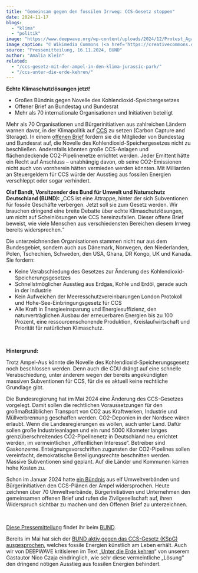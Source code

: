 ```yaml
---
title: "Gemeinsam gegen den fossilen Irrweg: CCS-Gesetz stoppen"
date: 2024-11-17
blogs: 
  - "klima"
  - "politik"
image: "https://www.deepwave.org/wp-content/uploads/2024/12/Protest_Against_Carbon_Capture_and_Storage_CCS_Wikimedia_Commons.jpg"
image_caption: "© Wikimedia Commons (<a href='https://creativecommons.org/licenses/by/2.0/deed.en'>Creative Commons Attribution 2.0</a>)"
source: "Pressemitteilung, 16.11.2024, BUND"
author: "Amalia Klein"
related: 
  - "/ccs-gesetz-mit-der-ampel-in-den-klima-jurassic-park/"
  - "/ccs-unter-die-erde-kehren/"
---
```


**Echte Klimaschutzlösungen jetzt!**

- Großes Bündnis gegen Novelle des Kohlendioxid-Speichergesetzes
- Offener Brief an Bundestag und Bundesrat
- Mehr als 70 internationale Organisationen und Initiativen beteiligt

Mehr als 70 Organisationen und Bürgerinitiativen aus zahlreichen Ländern warnen davor, in der Klimapolitik auf [CCS](https://www.bund.net/klimawandel/ccs/) zu setzen (Carbon Capture and Storage). In einem [offenen Brief](https://cloud.bund.net/index.php/s/ALy7tBLw25QCJec) fordern sie die Mitglieder von Bundestag und Bundesrat auf, die Novelle des Kohlendioxid-Speichergesetzes nicht zu beschließen. Andernfalls könnten große CCS-Anlagen und flächendeckende CO2-Pipelinenetze errichtet werden. Jeder Emittent hätte ein Recht auf Anschluss – unabhängig davon, ob seine CO2-Emissionen nicht auch von vornherein hätten vermieden werden könnten. Mit Milliarden an Steuergeldern für CCS würde der Ausstieg aus fossilen Energien verschleppt oder sogar verhindert.

**Olaf Bandt, Vorsitzender des Bund für Umwelt und Naturschutz Deutschland (BUND):** „CCS ist eine Attrappe, hinter der sich Subventionen für fossile Geschäfte verbergen. Jetzt soll sie zum Gesetz werden. Wir brauchen dringend eine breite Debatte über echte Klimaschutzlösungen, um nicht auf Scheinlösungen wie CCS hereinzufallen. Dieser offene Brief beweist, wie viele Menschen aus verschiedensten Bereichen diesem Irrweg bereits widersprechen.“

Die unterzeichnenden Organisationen stammen nicht nur aus dem Bundesgebiet, sondern auch aus Dänemark, Norwegen, den Niederlanden, Polen, Tschechien, Schweden, den USA, Ghana, DR Kongo, UK und Kanada. Sie fordern:

- Keine Verabschiedung des Gesetzes zur Änderung des Kohlendioxid-Speicherungsgesetzes
- Schnellstmöglicher Ausstieg aus Erdgas, Kohle und Erdöl, gerade auch in der Industrie
- Kein Aufweichen der Meeresschutzvereinbarungen London Protokoll und Hohe-See-Einbringungsgesetz für CCS
- Alle Kraft in Energieeinsparung und Energiesuffizienz, den naturverträglichen Ausbau der erneuerbaren Energien bis zu 100 Prozent, eine ressourcenschonende Produktion, Kreislaufwirtschaft und Priorität für natürlichen Klimaschutz.

 

**Hintergrund:**

Trotz Ampel-Aus könnte die Novelle des Kohlendioxid-Speicherungsgesetz noch beschlossen werden. Denn auch die CDU drängt auf eine schnelle Verabschiedung, unter anderem wegen der bereits angekündigten massiven Subventionen für CCS, für die es aktuell keine rechtliche Grundlage gibt.

Die Bundesregierung hat im Mai 2024 eine Änderung des CCS-Gesetzes vorgelegt. Damit sollen die rechtlichen Voraussetzungen für den großmaßstäblichen Transport von CO2 aus Kraftwerken, Industrie und Müllverbrennung geschaffen werden. CO2-Deponien in der Nordsee wären erlaubt. Wenn die Landesregierungen es wollen, auch unter Land. Dafür sollen große Industrieanlagen und ein rund 5000 Kilometer langes grenzüberschreitendes CO2-Pipelinenetz in Deutschland neu errichtet werden, im vermeintlichen „öffentlichen Interesse“. Betreiber sind Gaskonzerne. Enteignungsvorschriften zugunsten der CO2-Pipelines sollen vereinfacht, demokratische Beteiligungsrechte beschnitten werden. Massive Subventionen sind geplant. Auf die Länder und Kommunen kämen hohe Kosten zu.

Schon im Januar 2024 hatte [ein Bündnis](https://www.bund.net/themen/aktuelles/detail-aktuelles/news/ccs-breites-umweltbuendnis-warnt-vor-gefaehrlichem-irrweg/) aus elf Umweltverbänden und Bürgerinitiativen den CCS-Plänen der Ampel widersprochen. Heute zeichnen über 70 Umweltverbände, Bürgerinitiativen und Unternehmen den gemeinsamen offenen Brief und rufen die Zivilgesellschaft auf, ihren Widerspruch sichtbar zu machen und den Offenen Brief zu unterzeichnen.

 

[Diese Pressemitteilung](https://www.bund.net/service/presse/pressemitteilungen/detail/news/gemeinsam-gegen-den-fossilen-irrweg-ccs-gesetz-stoppen/) findet ihr beim [BUND](https://www.bund.net/).

Bereits im Mai hat sich der [BUND aktiv gegen das CCS-Gesetz (KSpG) ausgesprochen](https://www.deepwave.org/ccs-gesetz-mit-der-ampel-in-den-klima-jurassic-park/), welches fossile Energien künstlich am Leben erhält. Auch wir von DEEPWAVE kritisieren im Text „[Unter die Erde kehren](https://www.deepwave.org/ccs-unter-die-erde-kehren/)“ von unserem Gastautor Nico Czaja eindringlich, wie sehr diese vermeintliche „Lösung“ den dringend nötigen Ausstieg aus fossilen Energien behindert.
